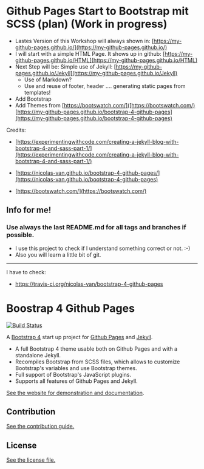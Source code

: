 # Github Pages Start to Bootstrap mit SCSS (plan) (Work in progress)
* Lastes Version of this Workshop will always shown in: [https://my-github-pages.github.io/](https://my-github-pages.github.io/)
* I will start with a simple HTML Page. It shows up in github: [https://my-github-pages.github.io/HTML](https://my-github-pages.github.io/HTML)     
* Next Step will be: Simple use of Jekyll: [https://my-github-pages.github.io/Jekyll](https://my-github-pages.github.io/Jekyll)
  * Use of Markdown?
  * Use and reuse of footer, header .... generating static pages from templates! 
* Add Bootstrap
* Add Themes from [https://bootswatch.com/]([https://bootswatch.com/) [https://my-github-pages.github.io/bootstrap-4-github-pages](https://my-github-pages.github.io/bootstrap-4-github-pages)


Credits:
* [https://experimentingwithcode.com/creating-a-jekyll-blog-with-bootstrap-4-and-sass-part-1/](https://experimentingwithcode.com/creating-a-jekyll-blog-with-bootstrap-4-and-sass-part-1/)

* [https://nicolas-van.github.io/bootstrap-4-github-pages/](https://nicolas-van.github.io/bootstrap-4-github-pages)
* [https://bootswatch.com/](https://bootswatch.com/)

## Info for me!

### Use always the last README.md for all tags and branches if possible. 
* I use this project to check if I understand something correct or not. :-)
* Also you will learn a little bit of git.

---------- 

I have to check:
* https://travis-ci.org/nicolas-van/bootstrap-4-github-pages

# Boostrap 4 Github Pages

[![Build Status](https://travis-ci.org/nicolas-van/bootstrap-4-github-pages.svg?branch=master)](https://travis-ci.org/nicolas-van/bootstrap-4-github-pages)

A [Bootstrap 4](https://getbootstrap.com/) start up project for [Github Pages](https://pages.github.com/) and [Jekyll](https://jekyllrb.com/).

* A full Bootstrap 4 theme usable both on Github Pages and with a standalone Jekyll.
* Recompiles Bootstrap from SCSS files, which allows to customize Bootstrap's variables and use Bootstrap themes.
* Full support of Bootstrap's JavaScript plugins.
* Supports all features of Github Pages and Jekyll.

[See the website for demonstration and documentation](https://nicolas-van.github.io/bootstrap-4-github-pages/).

## Contribution

[See the contribution guide.](./CONTRIBUTING.md)

## License

[See the license file.](./LICENSE.md)
